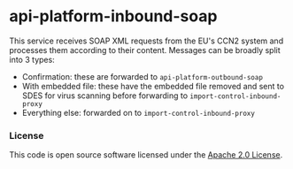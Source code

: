 
# api-platform-inbound-soap

This service receives SOAP XML requests from the EU's CCN2 system and processes them according to their content.
Messages can be broadly split into 3 types:
 - Confirmation: these are forwarded to ```api-platform-outbound-soap```
 - With embedded file: these have the embedded file removed and sent to SDES for virus scanning before forwarding to  ```import-control-inbound-proxy```
 - Everything else: forwarded on to  ```import-control-inbound-proxy```

### License

This code is open source software licensed under the [Apache 2.0 License]("http://www.apache.org/licenses/LICENSE-2.0.html").